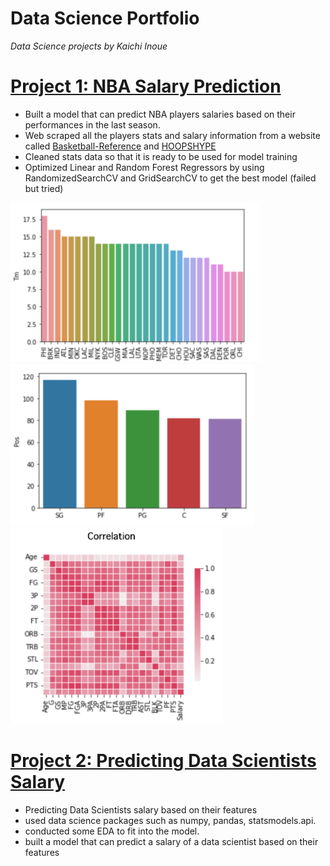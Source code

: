 # Data Science Portfolio
*Data Science projects by Kaichi Inoue*

# [Project 1: NBA Salary Prediction](https://github.com/kaichiinoue/nba_salary_prediction)
- Built a model that can predict NBA players salaries based on their performances in the last season.
- Web scraped all the players stats and salary information from a website called [Basketball-Reference](https://www.basketball-reference.com/) and [HOOPSHYPE](https://hoopshype.com/salaries/players/2020-2021/)
- Cleaned stats data so that it is ready to be used for model training
- Optimized Linear and Random Forest Regressors by using RandomizedSearchCV and GridSearchCV to get the best model (failed but tried)

![](/images/graph1.png)
![](/images/graph2.png)
![](/images/graph3_340.png)

# [Project 2: Predicting Data Scientists Salary](https://github.com/kaichiinoue/ds_salary_project)
- Predicting Data Scientists salary based on their features
- used data science packages such as numpy, pandas, statsmodels.api.
- conducted some EDA to fit into the model.
- built a model that can predict a salary of a data scientist based on their features

